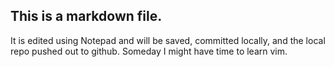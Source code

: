 ## This is a markdown file.
It is edited using Notepad and will be saved, committed locally, and the local repo pushed out to github.
Someday I might have time to learn vim.

